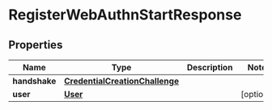 
# RegisterWebAuthnStartResponse

## Properties
Name | Type | Description | Notes
------------ | ------------- | ------------- | -------------
**handshake** | [**CredentialCreationChallenge**](CredentialCreationChallenge.md) |  | 
**user** | [**User**](User.md) |  |  [optional]



